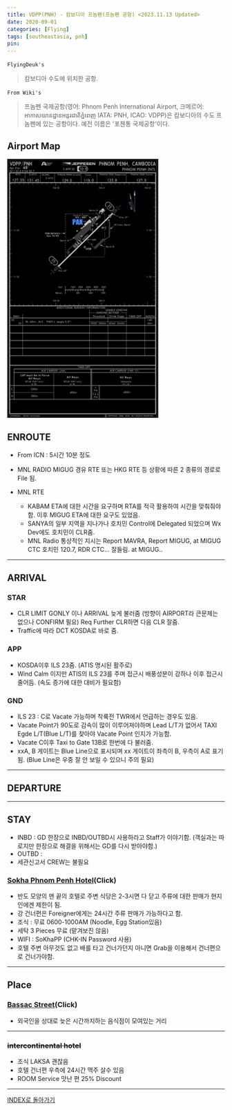 ```yaml
---
title: VDPP(PNH) - 캄보디아 프놈펜(프놈펜 공항) <2023.11.13 Updated>
date: 2020-09-01
categories: [Flying]
tags: [southeastasia, pnh]
pin:
---
```


`FlyingDeuk's`
> 캄보디아 수도에 위치한 공항.

`From Wiki's`
> 프놈펜 국제공항(영어: Phnom Penh International Airport, 크메르어: អាកាសយានដ្ឋានអន្តរជាតិភ្នំពេញ IATA: PNH, ICAO: VDPP)은 캄보디아의 수도 프놈펜에 있는 공항이다. 예전 이름은 '포첸통 국제공항'이다.

## Airport Map
![pnh](/img/flying/airport/pnh_ap.jpg)


## ENROUTE
- From ICN : 5시간 10분 정도

- MNL RADIO MIGUG 경유 RTE 또는 HKG RTE 등 상황에 따른 2 종류의 경로로 File 됨. 
- MNL RTE 
    - KABAM ETA에 대한 시간을 요구하며 RTA를 적극 활용하여 시간을 맞춰줘야함. 이후 MIGUG ETA에 대한 요구도 있었음. 
    - SANYA의 일부 지역을 지나가나 호치민 Control에 Delegated 되었으며 Wx Dev에도 호치민이 CLR줌. 
    - MNL Radio 통상적인 지시는 Report MAVRA, Report MIGUG, at MIGUG CTC 호치민 120.7, RDR CTC... 잘들림. at MIGUG..

---------

## ARRIVAL
### STAR
- CLR LIMIT GONLY 이나 ARRIVAL 늦게 불러줌 (방향이 AIRPORT라 큰문제는 없으나 CONFIRM 필요) Req Further CLR하면 다음 CLR 잘줌. 
- Traffic에 따라 DCT KOSDA로 바로 줌. 

### APP
- KOSDA이후 ILS 23줌. (ATIS 명시된 활주로)
- Wind Calm 이지만 ATIS의 ILS 23를 주며 접근시 배풍성분이 강하나 이후 접근시 줄어듬. (속도 증가에 대한 대비가 필요함)

### GND
- ILS 23 : C로 Vacate 가능하며 착륙전 TWR에서 언급하는 경우도 있음. 
- Vacate Point가 90도로 감속이 많이 이루어져야하며 Lead L/T가 없어서 TAXI Egde L/T(Blue L/T)를 찾아야 Vacate Point 인지가 가능함. 
- Vacate C이후 Taxi to Gate 13B로 한번에 다 불러줌. 
- xxA, B 게이트는 Blue Line으로 표시되며 xx 게이트이 좌측이 B, 우측이 A로 표기됨. (Blue Line은 우중 잘 안 보일 수 있으니 주의 필요) 

-------

## DEPARTURE

---------

## STAY

- INBD : GD 한장으로 INBD/OUTBD시 사용하라고 Staff가 이야기함. (객실과는 따로지만 한장으로 해결을 위해서는 GD를 다시 받아야함.)
- OUTBD : 
- 세관신고서 CREW는 불필요

### [Sokha Phnom Penh Hotel](https://maps.app.goo.gl/bdrd8XnDdyujsTNNA)(Click)
- 반도 모양의 맨 끝의 호텔로 주변 식당은 2-3시면 다 닫고 주류에 대한 판매가 현지인에겐 제한이 됨. 
- 강 건너편은 Foreigner에게는 24시간 주류 판매가 가능하다고 함. 
- 조식 : 무료 0600-1000AM (Noodle, Egg Station있음)
- 세탁 3 Pieces 무료 (맡겨보진 않음)
- WIFI : SoKhaPP (CHK-IN Password 사용)
- 호텔 주변 아무것도 없고 배를 타고 건너가던지 아니면 Grab을 이용해서 건너편으로 건너가야함. 

-------------

## Place

### [Bassac Street](https://maps.app.goo.gl/fUovjv6YTSkA9cxs6)(Click)
- 외국인을 상대로 늦은 시간까지하는 음식점이 모여있는 거리

--------------


### ~~intercontinental hotel~~
- 조식 LAKSA 괜찮음
- 호텔 건너편 우측에 24시간 맥주 살수 있음
- ROOM Service 맛난 편 25% Discount

----

[INDEX로 돌아가기](/posts/SouthEastAsia/)
